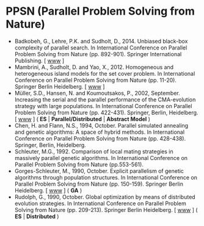 # PPSN (Parallel Problem Solving from Nature)

* Badkobeh, G., Lehre, P.K. and Sudholt, D., 2014. Unbiased black-box complexity of parallel search. In International Conference on Parallel Problem Solving from Nature (pp. 892-901). Springer International Publishing. [ [www](https://link.springer.com/chapter/10.1007/978-3-319-10762-2_88) ]
* Mambrini, A., Sudholt, D. and Yao, X., 2012. Homogeneous and heterogeneous island models for the set cover problem. In International Conference on Parallel Problem Solving from Nature (pp. 11-20). Springer Berlin Heidelberg. [ [www](https://link.springer.com/chapter/10.1007/978-3-642-32937-1_2) ]
* Müller, S.D., Hansen, N. and Koumoutsakos, P., 2002, September. Increasing the serial and the parallel performance of the CMA-evolution strategy with large populations. In International Conference on Parallel Problem Solving from Nature (pp. 422-431). Springer, Berlin, Heidelberg. [ [www](https://link.springer.com/chapter/10.1007/3-540-45712-7_41) ] ( **ES** | **Parallel/Distributed** | **Abstract Model** )
* Chen, H. and Flann, N.S., 1994, October. Parallel simulated annealing and genetic algorithms: A space of hybrid methods. In International Conference on Parallel Problem Solving from Nature (pp. 428-438). Springer, Berlin, Heidelberg.
* Schleuter, M.G., 1992. Comparison of local mating strategies in massively parallel genetic algorithms. In International Conference on Parallel Problem Solving from Nature (pp.553-561).
* Gorges-Schleuter, M., 1990, October. Explicit parallelism of genetic algorithms through population structures. In International Conference on Parallel Problem Solving from Nature (pp. 150-159). Springer Berlin Heidelberg. [ [www](https://link.springer.com/chapter/10.1007/BFb0029746) ] ( **GA** )
* Rudolph, G., 1990, October. Global optimization by means of distributed evolution strategies. In International Conference on Parallel Problem Solving from Nature (pp. 209-213). Springer Berlin Heidelberg. [ [www](https://link.springer.com/chapter/10.1007/BFb0029754) ] ( **ES** | **Distributed** )
